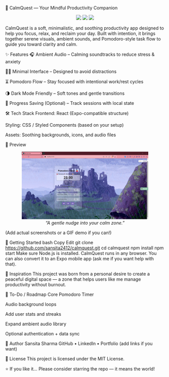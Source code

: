🌿 CalmQuest — Your Mindful Productivity Companion
<p align="center"> <img src="https://img.shields.io/badge/Status-Active-brightgreen?style=flat-square" /> <img src="https://img.shields.io/badge/Built%20With-React-blue?style=flat-square&logo=react" /> <img src="https://img.shields.io/badge/UI%20UX-Minimalist%20Zen-yellowgreen?style=flat-square" /> </p>
CalmQuest is a soft, minimalistic, and soothing productivity app designed to help you focus, relax, and reclaim your day. Built with intention, it brings together serene visuals, ambient sounds, and Pomodoro-style task flow to guide you toward clarity and calm.

✨ Features
🎧 Ambient Audio – Calming soundtracks to reduce stress & anxiety

🧘‍♀️ Minimal Interface – Designed to avoid distractions

⏳ Pomodoro Flow – Stay focused with intentional work/rest cycles

🌗 Dark Mode Friendly – Soft tones and gentle transitions

💾 Progress Saving (Optional) – Track sessions with local state

🛠️ Tech Stack
Frontend: React (Expo-compatible structure)

Styling: CSS / Styled Components (based on your setup)

Assets: Soothing backgrounds, icons, and audio files

📸 Preview
<p align="center"> <img src="public/assets/preview1.png" width="400"/> <br/> <i>“A gentle nudge into your calm zone.”</i> </p>
(Add actual screenshots or a GIF demo if you can!)

🚀 Getting Started
bash
Copy
Edit
git clone https://github.com/sansita2412/calmquest.git
cd calmquest
npm install
npm start
Make sure Node.js is installed. CalmQuest runs in any browser. You can also convert it to an Expo mobile app (ask me if you want help with that).

🧠 Inspiration
This project was born from a personal desire to create a peaceful digital space — a zone that helps users like me manage productivity without burnout.

📌 To-Do / Roadmap
 Core Pomodoro Timer

 Audio background loops

 Add user stats and streaks

 Expand ambient audio library

 Optional authentication + data sync

🤍 Author
Sansita Sharma
GitHub • LinkedIn • Portfolio (add links if you want)

📄 License
This project is licensed under the MIT License.

⭐ If you like it…
Please consider starring the repo — it means the world!
